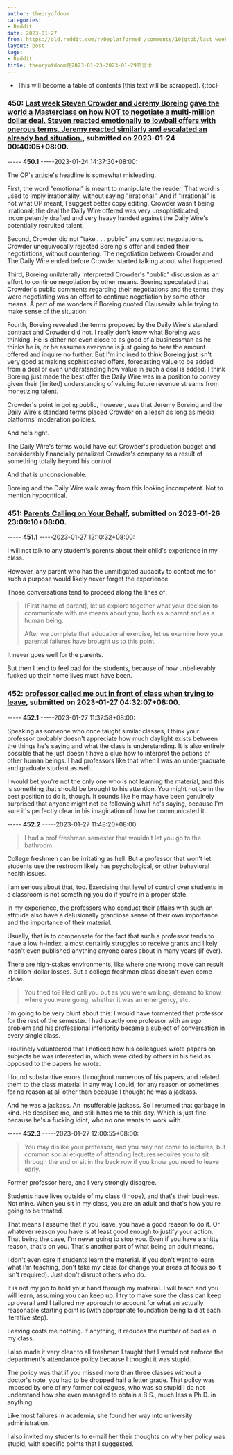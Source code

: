 ```yaml
---
author: theoryofdoom
categories:
- Reddit
date: 2023-01-27
from: https://old.reddit.com/r/Deplatformed_/comments/10jgtob/last_week_steven_crowder_and_jeremy_boreing_gave/
layout: post
tags:
- Reddit
title: theoryofdoom在2023-01-23~2023-01-29的言论
---
```


* This will become a table of contents (this text will be scrapped).
{:toc}

### 450: [Last week Steven Crowder and Jeremy Boreing gave the world a Masterclass on how NOT to negotiate a multi-million dollar deal. Steven reacted emotionally to lowball offers with onerous terms. Jeremy reacted similarly and escalated an already bad situation.](https://old.reddit.com/r/Deplatformed_/comments/10jgtob/last_week_steven_crowder_and_jeremy_boreing_gave/), submitted on 2023-01-24 00:40:05+08:00.

----- __450.1__ -----2023-01-24 14:37:30+08:00:

The OP's [article](https://politiquerepublic.substack.com/p/the-steven-crowder-the-daily-wire)'s headline is somewhat misleading. 

First, the word "emotional" is meant to manipulate the reader.  That word is used to imply irrationality, without saying "irrational."  And if "irrational" is not what OP meant, I suggest better copy editing.  Crowder wasn't being irrational; the deal the Daily Wire offered was very unsophisticated, incompetently drafted and very heavy handed against the Daily Wire's potentially recruited talent.  

Second, Crowder did not "take . . . public" any contract negotiations.  Crowder unequivocally rejected Boreing's offer and ended their negotiations, without countering.  The negotiation between Crowder and The Daily Wire ended before Crowder started talking about what happened.  

Third, Boreing unilaterally interpreted Crowder's "public" discussion as an effort to continue negotiation by other means.  Boering speculated that Crowder's public comments regarding their negotiations and the terms they were negotiating was an effort to continue negotiation by some other means.  A part of me wonders if Boreing quoted Clausewitz while trying to make sense of the situation.  

Fourth, Boreing revealed the terms proposed by the Daily Wire's standard contract and Crowder did not.  I really don't know what Boreing was thinking.  He is either not even close to as good of a businessman as he thinks he is, or he assumes everyone is just going to hear the amount offered and inquire no further.  But I'm inclined to think Boreing just isn't very good at making sophisticated offers, forecasting value to be added from a deal or even understanding how value in such a deal is added.  I think Boreing just made the best offer the Daily Wire was in a position to convey given their (limited) understanding of valuing future revenue streams from monetizing talent. 

Crowder's point in going public, however, was that Jeremy Boreing and the Daily Wire's standard terms placed Crowder on a leash as long as media platforms' moderation policies.  

And he's right. 

The Daily Wire's terms would have cut Crowder's production budget and considerably financially penalized Crowder's company as a result of something totally beyond his control.  

And that is unconscionable.  

Boreing and the Daily Wire walk away from this looking incompetent.  Not to mention hypocritical.

### 451: [Parents Calling on Your Behalf](https://old.reddit.com/r/college/comments/10ltycb/parents_calling_on_your_behalf/), submitted on 2023-01-26 23:09:10+08:00.

----- __451.1__ -----2023-01-27 12:10:32+08:00:

I will not talk to any student's parents about their child's experience in my class.

However, any parent who has the unmitigated audacity to contact me for such a purpose would likely never forget the experience.

Those conversations tend to proceed along the lines of: 

> [First name of parent], let us explore together what your decision to communicate with me means about you, both as a parent and as a human being.  
> 
> After we complete that educational exercise, let us examine how your parental failures have brought us to this point.  

It never goes well for the parents.  

But then I tend to feel bad for the students, because of how unbelievably fucked up their home lives must have been.

### 452: [professor called me out in front of class when trying to leave](https://old.reddit.com/r/college/comments/10m1oye/professor_called_me_out_in_front_of_class_when/), submitted on 2023-01-27 04:32:07+08:00.

----- __452.1__ -----2023-01-27 11:37:58+08:00:

Speaking as someone who once taught similar classes, I think your professor probably doesn't appreciate how much daylight exists between the things he's saying and what the class is understanding.  It is also entirely possible that he just doesn't have a clue how to interpret the actions of other human beings.  I had professors like that when I was an undergraduate and graduate student as well. 

I would bet you're not the only one who is not learning the material, and this is something that should be brought to his attention.  You might not be in the best position to do it, though.  It sounds like he may have been genuinely surprised that anyone might not be following what he's saying, because I'm sure it's perfectly clear in his imagination of how he communicated it.

----- __452.2__ -----2023-01-27 11:48:20+08:00:

> I had a prof freshman semester that wouldn’t let you go to the bathroom. 

College freshmen can be irritating as hell.  But a professor that won't let students use the restroom likely has psychological, or other behavioral health issues.  

I am serious about that, too.  Exercising that level of control over students in a classroom is not something you do if you're in a proper state.  

In my experience, the professors who conduct their affairs with such an attitude also have a delusionally grandiose sense of their own importance and the importance of their material.  

Usually, that is to compensate for the fact that such a professor tends to have a low h-index, almost certainly struggles to receive grants and likely hasn't even published anything anyone cares about in many years (if ever). 

There are high-stakes environments, like where one wrong move can result in billion-dollar losses.  But a college freshman class doesn't even come close. 

> You tried to? He’d call you out as you were walking, demand to know where you were going, whether it was an emergency, etc.

I'm going to be very blunt about this: I would have tormented that professor for the rest of the semester.  I had exactly one professor with an ego problem and his professional inferiority became a subject of conversation in every single class.

I routinely volunteered that I noticed how his colleagues wrote papers on subjects he was interested in, which were cited by others in his field as opposed to the papers he wrote.  

I found substantive errors throughout numerous of his papers, and related them to the class material in any way I could, for any reason or sometimes for no reason at all other than because I thought he was a jackass.

And he was a jackass.  An insufferable jackass.  So I returned that garbage in kind.  He despised me, and still hates me to this day.  Which is just fine because he's a fucking idiot, who no one wants to work with.

----- __452.3__ -----2023-01-27 12:00:55+08:00:

> You may dislike your professor, and you may not come to lectures, but common social etiquette of attending lectures requires you to sit through the end or sit in the back row if you know you need to leave early.

Former professor here, and I very strongly disagree.

Students have lives outside of my class (I hope), and that's their business.  Not mine.  When you sit in my class, you are an adult and that's how you're going to be treated.  

That means I assume that if you leave, you have a good reason to do it.  Or whatever reason you have is at least good enough to justify your action.  That being the case, I'm never going to stop you.  Even if you have a shitty reason, that's on you.  That's another part of what being an adult means.  

I don't even care if students learn the material.  If you don't want to learn what I'm teaching, don't take my class (or change your areas of focus so it isn't required).  Just don't disrupt others who do.

It is not my job to hold your hand through my material.  I will teach and you will learn, assuming you can keep up.  I try to make sure the class can keep up overall and I tailored my approach to account for what an actually reasonable starting point is (with appropriate foundation being laid at each iterative step). 

Leaving costs me nothing.  If anything, it reduces the number of bodies in my class.

I also made it very clear to all freshmen I taught that I would not enforce the department's attendance policy because I thought it was stupid. 

The policy was that if you missed more than three classes without a doctor's note, you had to be dropped half a letter grade.  That policy was imposed by one of my former colleagues, who was so stupid I do not understand how she even managed to obtain a B.S., much less a Ph.D. in anything. 

Like most failures in academia, she found her way into university administration.

I also invited my students to e-mail her their thoughts on why her policy was stupid, with specific points that I suggested.

